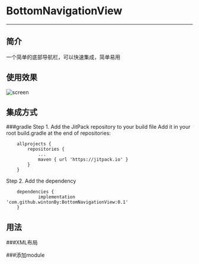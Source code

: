 # BottomNavigationView
------
## 简介
  一个简单的底部导航栏，可以快速集成，简单易用
  
## 使用效果
![screen]()

## 集成方式

###gradle
Step 1. Add the JitPack repository to your build file
Add it in your root build.gradle at the end of repositories:
```
	allprojects {
		repositories {
			...
			maven { url 'https://jitpack.io' }
		}
	}
```
Step 2. Add the dependency
```
	dependencies {
	        implementation 'com.github.wintonBy:BottomNavigationView:0.1'
	}
```

## 用法
###XML布局

###添加module
